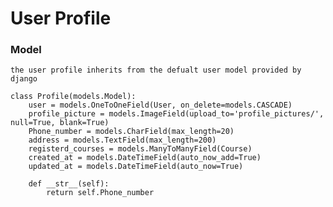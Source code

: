 # User Profile

### Model
    the user profile inherits from the defualt user model provided by django

```
class Profile(models.Model):
    user = models.OneToOneField(User, on_delete=models.CASCADE)
    profile_picture = models.ImageField(upload_to='profile_pictures/', null=True, blank=True)
    Phone_number = models.CharField(max_length=20)
    address = models.TextField(max_length=200)
    registerd_courses = models.ManyToManyField(Course)
    created_at = models.DateTimeField(auto_now_add=True)
    updated_at = models.DateTimeField(auto_now=True)

    def __str__(self):
        return self.Phone_number
```
